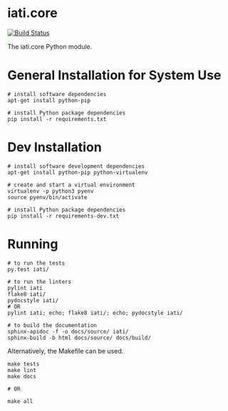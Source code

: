 # iati.core

[![Build Status](https://travis-ci.com/IATI/iati.core.svg?token=jGz3fUUcXxQNh1U6Jsyp&branch=master)](https://travis-ci.com/IATI/iati.core)

The iati.core Python module.

General Installation for System Use
===================================
```
# install software dependencies
apt-get install python-pip

# install Python package dependencies
pip install -r requirements.txt
```

Dev Installation
================

```
# install software development dependencies
apt-get install python-pip python-virtualenv

# create and start a virtual environment
virtualenv -p python3 pyenv
source pyenv/bin/activate

# install Python package dependencies
pip install -r requirements-dev.txt
```

Running
=======

```
# to run the tests
py.test iati/

# to run the linters
pylint iati
flake8 iati/
pydocstyle iati/
# OR
pylint iati; echo; flake8 iati/; echo; pydocstyle iati/

# to build the documentation
sphinx-apidoc -f -o docs/source/ iati/
sphinx-build -b html docs/source/ docs/build/
```

Alternatively, the Makefile can be used.

```
make tests
make lint
make docs

# OR

make all
```
